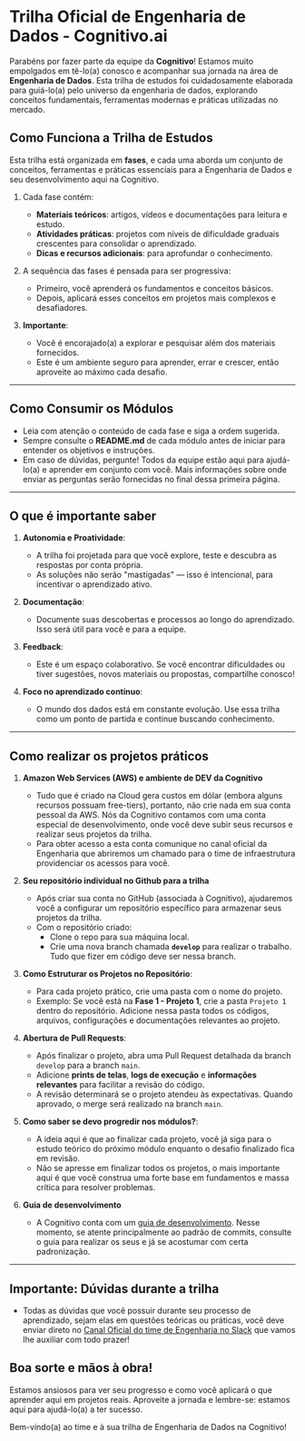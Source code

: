 # Trilha Oficial de Engenharia de Dados - Cognitivo.ai

Parabéns por fazer parte da equipe da **Cognitivo**! Estamos muito empolgados em tê-lo(a) conosco e acompanhar sua jornada na área de **Engenharia de Dados**. Esta trilha de estudos foi cuidadosamente elaborada para guiá-lo(a) pelo universo da engenharia de dados, explorando conceitos fundamentais, ferramentas modernas e práticas utilizadas no mercado.

## **Como Funciona a Trilha de Estudos**
Esta trilha está organizada em **fases**, e cada uma aborda um conjunto de conceitos, ferramentas e práticas essenciais para a Engenharia de Dados e seu desenvolvimento aqui na Cognitivo.

1. Cada fase contém:
    - **Materiais teóricos**: artigos, vídeos e documentações para leitura e estudo.
    - **Atividades práticas**: projetos com níveis de dificuldade graduais crescentes para consolidar o aprendizado.
    - **Dicas e recursos adicionais**: para aprofundar o conhecimento.

2. A sequência das fases é pensada para ser progressiva:
    - Primeiro, você aprenderá os fundamentos e conceitos básicos.
    - Depois, aplicará esses conceitos em projetos mais complexos e desafiadores.

3. **Importante**: 
    - Você é encorajado(a) a explorar e pesquisar além dos materiais fornecidos.
    - Este é um ambiente seguro para aprender, errar e crescer, então aproveite ao máximo cada desafio.

---

## **Como Consumir os Módulos**
- Leia com atenção o conteúdo de cada fase e siga a ordem sugerida.
- Sempre consulte o **README.md** de cada módulo antes de iniciar para entender os objetivos e instruções.
- Em caso de dúvidas, pergunte! Todos da equipe estão aqui para ajudá-lo(a) e aprender em conjunto com você. Mais informações sobre onde enviar as perguntas serão fornecidas no final dessa primeira página.

---

## **O que é importante saber**
1. **Autonomia e Proatividade**:
    - A trilha foi projetada para que você explore, teste e descubra as respostas por conta própria.
    - As soluções não serão "mastigadas" — isso é intencional, para incentivar o aprendizado ativo.

2. **Documentação**:
    - Documente suas descobertas e processos ao longo do aprendizado. Isso será útil para você e para a equipe.

3. **Feedback**:
    - Este é um espaço colaborativo. Se você encontrar dificuldades ou tiver sugestões, novos materiais ou propostas, compartilhe conosco!

4. **Foco no aprendizado contínuo**:
    - O mundo dos dados está em constante evolução. Use essa trilha como um ponto de partida e continue buscando conhecimento.

---

## **Como realizar os projetos práticos**
1. **Amazon Web Services (AWS) e ambiente de DEV da Cognitivo**
    - Tudo que é criado na Cloud gera custos em dólar (embora alguns recursos possuam free-tiers), portanto, não crie nada em sua conta pessoal da AWS. Nós da Cognitivo contamos com uma conta especial de desenvolvimento, onde você deve subir seus recursos e realizar seus projetos da trilha.
    - Para obter acesso a esta conta comunique no canal oficial da Engenharia que abriremos um chamado para o time de infraestrutura providenciar os acessos para você.

2. **Seu repositório individual no Github para a trilha**
    - Após criar sua conta no GitHub (associada à Cognitivo), ajudaremos você a configurar um repositório específico para armazenar seus projetos da trilha.
    - Com o repositório criado:
        - Clone o repo para sua máquina local.  
        - Crie uma nova branch chamada **`develop`** para realizar o trabalho. Tudo que fizer em código deve ser nessa branch.  

3. **Como Estruturar os Projetos no Repositório**:
    - Para cada projeto prático, crie uma pasta com o nome do projeto.  
    - Exemplo: Se você está na **Fase 1 - Projeto 1**, crie a pasta `Projeto 1` dentro do repositório. Adicione nessa pasta todos os códigos, arquivos, configurações e documentações relevantes ao projeto.

4. **Abertura de Pull Requests**:  
    - Após finalizar o projeto, abra uma Pull Request detalhada da branch `develop` para a branch `main`.
    - Adicione **prints de telas**, **logs de execução** e **informações relevantes** para facilitar a revisão do código.
    - A revisão determinará se o projeto atendeu às expectativas. Quando aprovado, o merge será realizado na branch `main`.

6. **Como saber se devo progredir nos módulos?**:
    - A ideia aqui é que ao finalizar cada projeto, você já siga para o estudo teórico do próximo módulo enquanto o desafio finalizado fica em revisão.
    - Não se apresse em finalizar todos os projetos, o mais importante aqui é que você construa uma forte base em fundamentos e massa crítica para resolver problemas.

7. **Guia de desenvolvimento**
    - A Cognitivo conta com um [guia de desenvolvimento](https://docs.google.com/document/d/1v3EIRrgbjEmJoxYZh4TcMdmbeStf8r9Zuf1tQvVphjI/edit?usp=sharing). Nesse momento, se atente principalmente ao padrão de commits, consulte o guia para realizar os seus e já se acostumar com certa padronização.

---

## **Importante: Dúvidas durante a trilha**
- Todas as dúvidas que você possuir durante seu processo de aprendizado, sejam elas em questões teóricas ou práticas, você deve enviar direto no [Canal Oficial do time de Engenharia no Slack](https://projetos-cognitivoai.slack.com/archives/C051L09R73L) que vamos lhe auxiliar com todo prazer!

## **Boa sorte e mãos à obra!**
Estamos ansiosos para ver seu progresso e como você aplicará o que aprender aqui em projetos reais. Aproveite a jornada e lembre-se: estamos aqui para ajudá-lo(a) a ter sucesso.

Bem-vindo(a) ao time e à sua trilha de Engenharia de Dados na Cognitivo!